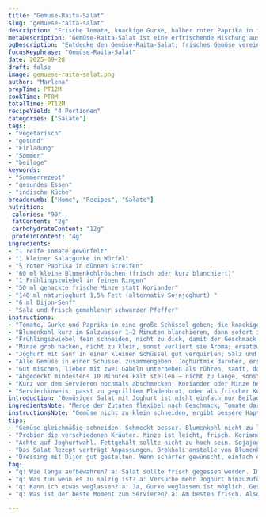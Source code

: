```yaml
---
title: "Gemüse-Raita-Salat"
slug: "gemuese-raita-salat"
description: "Frische Tomate, knackige Gurke, halber roter Paprika in feine Streifen, zarte Blumenkohlröschen und frischer Frühlingslauch, alles vereint in cremigem Naturjoghurt mit Dijon-Senf, Koriander und Gewürzen. Ein knackiger, aromatischer Salat mit indischem Touch, der ohne Gluten, Eier, Nüsse oder Laktose auskommt. Schnelle Zubereitung, wobei die einzelnen Gemüse durch das Vermengen und kurze Kühlzeit gut durchziehen. Variationen möglich durch Paprika gegen gelben Tofu oder Minze statt Koriander. Eignet sich als Beilage oder leichte Vorspeise."
metaDescription: "Gemüse-Raita-Salat ist eine erfrischende Mischung aus knackigem Gemüse und cremigem Joghurt, ideal als leichte Vorspeise oder Beilage"
ogDescription: "Entdecke den Gemüse-Raita-Salat; frisches Gemüse vereint mit Joghurt und Gewürzen für eine aromatische, glutenfreie Speise"
focusKeyphrase: "Gemüse-Raita-Salat"
date: 2025-09-28
draft: false
image: gemuese-raita-salat.png
author: "Marlena"
prepTime: PT12M
cookTime: PT0M
totalTime: PT12M
recipeYield: "4 Portionen"
categories: ["Salate"]
tags:
- "vegetarisch"
- "gesund"
- "Einladung"
- "Sommer"
- "beilage"
keywords:
- "Sommerrezept"
- "gesundes Essen"
- "indische Küche"
breadcrumb: ["Home", "Recipes", "Salate"]
nutrition: 
 calories: "90"
 fatContent: "2g"
 carbohydrateContent: "12g"
 proteinContent: "4g"
ingredients:
- "1 reife Tomate gewürfelt"
- "1 kleiner Salatgurke in Würfel"
- "½ roter Paprika in dünnen Streifen"
- "60 ml kleine Blumenkohlröschen (frisch oder kurz blanchiert)"
- "1 Frühlingszwiebel in feinen Ringen"
- "50 ml gehackte frische Minze statt Koriander"
- "140 ml naturjoghurt 1,5% Fett (alternativ Sojajoghurt) "
- "6 ml Dijon-Senf"
- "Salz und frisch gemahlener schwarzer Pfeffer"
instructions:
- "Tomate, Gurke und Paprika in eine große Schüssel geben; die knackige Textur muss erhalten bleiben, deswegen nicht zu klein schneiden."
- "Blumenkohl kurz im Salzwasser 1–2 Minuten blanchieren, dann sofort in Eiswasser legen; so bleibt die Farbe frisch, nicht matschig."
- "Frühlingszwiebel fein schneiden, nicht zu dick, damit der Geschmack gleichmäßig verteilt wird."
- "Minze grob hacken, nicht zu klein, sonst verliert sie Aroma; ersatzweise Koriander."
- "Joghurt mit Senf in einer kleinen Schüssel gut verquirlen; Salz und Pfeffer ordentlich dosieren — nicht geizig, das hebt die Frische."
- "Alle Gemüse in einer Schüssel zusammengeben, Joghurtmix darüber, erst jetzt salzen und pfeffern, sonst zieht das Wasser aus dem Gemüse heraus."
- "Gut mischen, lieber mit zwei Gabeln unterheben als rühren, sanft, damit die Gemüse nicht zerfallen."
- "Abgedeckt mindestens 10 Minuten kalt stellen — nicht zu lange, sonst wird die Konsistenz wässrig und matschig."
- "Kurz vor dem Servieren nochmals abschmecken; Koriander oder Minze hebt sich frisch heraus, kann nach Belieben ergänzt werden."
- "Servierhinweis: passt zu gegrilltem Fladenbrot, oder als frischer Kontrast zu Curry-Gerichten."
introduction: "Gemüsiger Salat mit Joghurt ist nicht einfach nur Beilage. Kombination aus knackiger Tomate, kühler Gurke, leicht süßem Paprika und den kleinen Bissen Blumenkohl machen Texturen spannend. Ich habe früher nur das Gemüse roh vermischt, das läuft schnell wässrig. Das Dressing mit Dijon statt gewöhnlichem Senf gibt Schärfe. Frische Kräuter sind entscheidend, Minze machte hier den Unterschied: satte grüne Farbakzente, aromatisch und doch nicht zu dominant. Auf die Würze kommt es an; zu wenig Salz und Pfeffer, dann fehlt der Bums. Kurz gekühlt, sodass sich die Aromen verbinden aber nichts matschig wird. Perfekt für den Sommer oder als leichter Start bei einem mehrgängigen Menü. Statt Koriander probierte ich Minze, weil nicht jeder ihn mag. Ein kleiner Twist, den ich dir empfehle. Mit Sojajoghurt vegan möglich, bleibt wunderbar cremig."
ingredientsNote: "Menge der Zutaten flexibel nach Geschmack; Tomate darf gereift und sehr aromatisch sein, Gurke mittelgroß, knackig und frisch. Paprika kann auch gelb sein, je nach gewünschtem Farbkontrast. Blumenkohl möglichst frisch, keine zähen Röschen verwenden, sonst matscht es. Alternativ kann auch Brokkoli in feinen Röschen genommen werden, geschmacklich etwas intensiver. Frühlingszwiebel sorgt für milde Schärfe, ersetzt keine Knoblauchstückchen oder Zwiebelwürfel, welche den Salat zu dominant machen würden. Minze ist leichter als Koriander, wer ihn nicht mag, tauscht gern auch Petersilie oder Basilikum. Naturjoghurt am besten mit wenig Fett, zu fetter Joghurt kann den Salat zu schwer machen. Soll es vegan sein, am besten Soja- oder Kokosjoghurt ohne Zucker nehmen. Senf-Dosis variiert, ich rate langsam herantasten und abschmecken; Dijon bringt Säure und Tiefe, ohne zu überwältigen. Gewürze frisch mahlen, nie fertige Mischungen. Salz und Pfeffer nach persönlichem Geschmack - hier lohnt es sich, vorsichtig zu sein, ohne sie geht wenig. Diese Basis ist gut für lauwarm bis gekühlt."
instructionsNote: "Gemüse nicht zu klein schneiden, ergibt bessere Haptik. Beim Blumenkohl sorgt kurzes Blanchieren für bessere Farbe, Wärme reduziert Bitterstoffe, macht knackiger aber etwas weicher; danach heißes Wasser wegschütten und sofort mit Eiswasser abschrecken, nicht vergessen. Frühlingszwiebel sehr fein, dass der Geschmack nicht punktuell, sondern durch den Salat verteilt wird. Dressing ist simpel, cremig und sorgt für die nötige Bindung - lieber mehr frisch gemischten Senf verwenden, als fertigen Senf aus dem Glas. Immer erst am Schluss salzen und pfeffern, sonst entzieht Gemüse Wasser, Salate werden wässrig und fad. Mischen mit zwei Gabeln statt stark rühren, damit die Oberfläche der Stücke intakt bleibt. Kühle Zeit unbedingt vorkalkulieren – 10 bis 15 Minuten reicht, frisch, nicht zu lange stehen lassen, sonst verliert der Joghurt seine Festigkeit und läuft auseinander. Abschmecken immer nochmal extra, Kräuter frisch hinzufügen, rechtzeitig vor dem Servieren. Variationen im Dressing erlauben vereinfachte Arbeit: statt Dijon Senfpulver mit etwas Essig nehmen, oder mit Limettensaft experimentieren. Bewahren Sie einen Teil des Joghurts separat auf, falls der Salat zu trocken erscheint nach dem Kühlen. Tipp fürs Anrichten: eine leicht angerichtete Portion in kleine Schälchen setzen und mit frischer Minze garnieren – sieht besser aus und gibt kleinen Frischekick."
tips:
- "Gemüse gleichmäßig schneiden. Schmeckt besser. Blumenkohl nicht zu lange blanchieren. Eiswasser wichtig für die Farbe. Kukident, viel Wasser verloren beim Salat. Die richtige Konsistenz zählt. Kräftig würzen, aber nicht übertreiben."
- "Probier die verschiedenen Kräuter. Minze ist leicht, frisch. Koriander hat intensiven Geschmack. Petersilie kann auch passen, weniger dominant. Individualisiere dein Dressing. Senf variiert - weniger oder mehr? Geschmackstest wichtig. Genug Zeit für Kühlung einplanen."
- "Achte auf Joghurtwahl. Fettgehalt sollte nicht zu hoch sein. Sojajoghurt ist eine gute vegane Alternative, bleibt cremig. Vermeide, dass der Salat zu matschig wird, immer erst am Schluss salzen. Anrichten in Schälchen ist ansprechend."
- "Das Salat Rezept verträgt Anpassungen. Brokkoli anstelle von Blumenkohl? Ein Versuch. Für zusätzlichen Crunch, geröstete Nüsse hinzufügen, wenn keine Allergien. Achte auf die Frische der Kräuter. Salz und Pfeffer frisch mahlen für optimalen Geschmack."
- "Dressing mit Dijon gut gestalten. Wenn schärfer gewünscht, einfach etwas mehr hinzufügen. Kühlzeit einplanen, damit sich die Aromen entwickeln. Weniger ist oft mehr, daher also wenig Minze oder Koriander. Optisch aufwerten mit einem schönen Anrichten."
faq:
- "q: Wie lange aufbewahren? a: Salat sollte frisch gegessen werden. Im Kühlschrank ein Tag. Joghurt kann wässrig werden. Separat aufbewahren hilft. Kurze Kühlzeit ist wichtig. Vor dem Servieren abschmecken."
- "q: Was tun wenn es zu salzig ist? a: Versuche mehr Joghurt hinzuzufügen. Joghurt mildert die Würze. Manchmal auch mehr Gemüse ist eine Lösung. Eine Prise Zucker kann Salz ausgleichen. Nicht umschwenken, immer erst kleine Mengen probieren."
- "q: Kann ich etwas weglassen? a: Ja, Gurke weglassen ist möglich. Geschmack bleibt jedoch anders. Jedes Gemüse hat seinen eigenen Reiz. Mit etwas Olivenöl anstatt Joghurt probieren. Mach dein eigenes Ding, kreativ darf es sein."
- "q: Was ist der beste Moment zum Servieren? a: Am besten frisch. Also kühle Salate eher nur kurz. Spät servieren führt zu matschig. Achte auf die Textur für den besten Genuss. Frühzeitiges Abschmecken macht großen Unterschied beim Geschmack."

---
```

